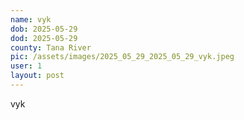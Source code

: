 ```yaml
---
name: vyk
dob: 2025-05-29
dod: 2025-05-29
county: Tana River
pic: /assets/images/2025_05_29_2025_05_29_vyk.jpeg
user: 1
layout: post
---
```

<p class='py-2'></p><p class='py-2'></p><p class='py-2'>vyk</p>
